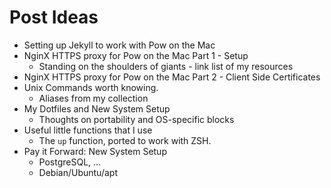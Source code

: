 Post Ideas
==========

* Setting up Jekyll to work with Pow on the Mac
* NginX HTTPS proxy for Pow on the Mac Part 1 - Setup
    * Standing on the shoulders of giants - link list of my resources
* NginX HTTPS proxy for Pow on the Mac Part 2 - Client Side Certificates
* Unix Commands worth knowing.
    * Aliases from my collection
* My Dotfiles and New System Setup
    * Thoughts on portability and OS-specific blocks
* Useful little functions that I use
    * The `up` function, ported to work with ZSH.
* Pay it Forward: New System Setup
    * PostgreSQL, …
    * Debian/Ubuntu/apt


